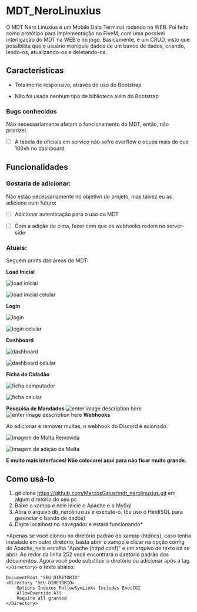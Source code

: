 
# MDT_NeroLinuxius

O MDT Nero Linuxius é um Mobile Data Terminal rodando na WEB. Foi feito como protótipo para implementação no FiveM, com uma possível interligação do MDT na WEB e no jogo. Basicamente, é um CRUD, visto que possibilita que o usuário manipule dados de um banco de dados, criando, lendo-os, atualizando-os e deletando-os.

  

## Características

- Totalmente responsivo, através do uso do Bootstrap

- Não foi usada nenhum tipo de biblioteca além do Bootstrap

  

### Bugs conhecidos

Não necessariamente afetam o funcionamento do MDT, então, não priorizei.

  

- [ ] A tabela de oficiais em serviço não sofre overflow e ocupa mais do que 100vh no dashboard.

## Funcionalidades

### Gostaria de adicionar:

Não estão necessariamente no objetivo do projeto, mas talvez eu as adicione num futuro:

- [ ] Adicionar autenticação para o uso do MDT

- [ ] Com a adição de cima, fazer com que os webhooks rodem no server-side

  

### Atuais:

Seguem prints das áreas do MDT:

  

**Load Inicial**

![load inicial](https://i.imgur.com/UEkg2Vz.png)

![load inicial celular](https://i.imgur.com/90qOvba.png)

  

**Login**

  

![login](https://i.imgur.com/GT0bB9H.png)

![login celular](https://i.imgur.com/ymgXhKU.png)

  

**Dashboard**

  

![dashboard](https://i.imgur.com/Onz9KnB.png)

![dashboard celular](https://i.imgur.com/2GBArlL.png)

**Ficha do Cidadão**

![ficha computador](https://i.imgur.com/r7qruLb.png)

![ficha celular](https://i.imgur.com/cbqVMv4.png)
  
  **Pesquisa de Mandados**
  ![enter image description here](https://i.imgur.com/UI33VLY.png)
![enter image description here](https://i.imgur.com/vnZgngu.png)
**Webhooks**

Ao adicionar e remover multas, o webhook do Discord é acionado.

  
![Imagem de Multa Removida](https://i.imgur.com/EvfKHx5.png)

  

![Imagem de adição de Multa](https://i.imgur.com/CaNKt7y.png)

**E muito mais interfaces! Não colocarei aqui para não ficar muito grande.**

## Como usá-lo

 1.  git clone https://github.com/MarcosGaius/mdt_nerolinuxius.git em algum diretório do seu pc
 2. Baixe o xampp e nele inicie o Apache e o MySql
 3. Abra o arquivo db_nerolinuxius e execute-o. (Eu uso o HeidiSQL para gerenciar o bando de dados)
 4. Digite localhost no navegador e estará funcionando*

*Apenas se você clonou no diretório padrão do xampp (htdocs), caso tenha instalado em outro diretório, basta abrir o xampp e clicar na opção config do Apache, nela escolha "Apache (httpd.conf)" e um arquivo de texto irá se abrir. Ao redor da linha 252 você encontrará o diretório padrão dos documentos. Agora você pode substituir o diretório ou adicionar após a tag  `</Directory>` o texto abaixo:

```
DocumentRoot "SEU DIRETÓRIO" 
<Directory "SEU DIRETÓRIO>
    Options Indexes FollowSymLinks Includes ExecCGI
    AllowOverride All
    Require all granted
</Directory>
``` 

